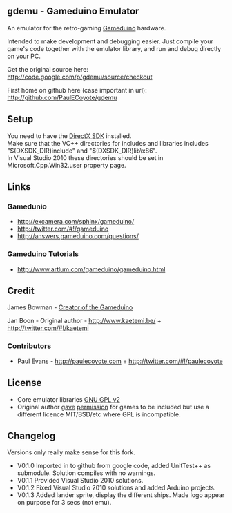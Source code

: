 ## gdemu - Gameduino Emulator
An emulator for the retro-gaming [Gameduino][0] hardware.

Intended to make development and debugging easier. Just compile your game's code together with the emulator library, and run and debug directly on your PC.

Get the original source here: http://code.google.com/p/gdemu/source/checkout

First home on github here (case important in url): http://github.com/PaulECoyote/gdemu

## Setup
You need to have the [DirectX SDK][DX_SDK] installed.  
Make sure that the VC++ directories for includes and libraries includes "$(DXSDK_DIR)include" and "$(DXSDK_DIR)lib\x86".  
In Visual Studio 2010 these directories should be set in Microsoft.Cpp.Win32.user property page.

## Links
### Gamedunio 
* http://excamera.com/sphinx/gameduino/
* http://twitter.com/#!/gameduino
* http://answers.gameduino.com/questions/

### Gameduino Tutorials
* http://www.artlum.com/gameduino/gameduino.html

## Credit

James Bowman - [Creator of the Gameduino][0]

Jan Boon - Original author - http://www.kaetemi.be/ + http://twitter.com/#!/kaetemi

### Contributors
* Paul Evans - http://paulecoyote.com + http://twitter.com/#!/paulecoyote

License
-------
* Core emulator libraries [GNU GPL v2][10]
* Original author [gave][7] [permission][7b] for games to be included but use a different licence MIT/BSD/etc where GPL is incompatible.

Changelog
---------
Versions only really make sense for this fork.

* V0.1.0 Imported in to github from google code, added UnitTest++ as submodule.  Solution compiles with no warnings.
* V0.1.1 Provided Visual Studio 2010 solutions.
* V0.1.2 Fixed Visual Studio 2010 solutions and added Arduino projects.
* V0.1.3 Added lander sprite, display the different ships.  Made logo appear on purpose for 3 secs (not emu).

[0]: http://excamera.com/sphinx/gameduino/
[1]: http://code.google.com/p/gdemu/source/checkout
[2]: http://www.kaetemi.be/
[3]: http://twitter.com/#!/kaetemi
[4]: http://twitter.com/#!/paulecoyote
[5]: http://paulecoyote.com
[6]: http://twitter.com/#!/gameduino
[7]: http://twitter.com/#!/kaetemi/status/84115376404836352
[7b]: http://twitter.com/#!/paulecoyote/status/84028090866601984
[8]: http://answers.gameduino.com/questions/
[9]: http://www.artlum.com/gameduino/gameduino.html
[10]: http://www.gnu.org/licenses/old-licenses/gpl-2.0.html
[11]: https://github.com/PaulECoyote/gdemu
[DX_SDK]: http://www.microsoft.com/download/en/details.aspx?displaylang=en&id=6812